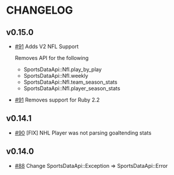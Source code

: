 # CHANGELOG

## v0.15.0
* [#91](https://github.com/RLovelett/sports_data_api/pull/91) Adds V2 NFL Support
  
  Removes API for the following
    
    * SportsDataApi::Nfl.play\_by\_play
    * SportsDataApi::Nfl.weekly
    * SportsDataApi::Nfl.team\_season\_stats
    * SportsDataApi::Nfl.player\_season\_stats

    
* [#91](https://github.com/RLovelett/sports_data_api/pull/91) Removes support for Ruby 2.2

## v0.14.1

* [#90](https://github.com/RLovelett/sports_data_api/pull/90) [FIX] NHL Player was not parsing goaltending stats

## v0.14.0

* [#88](https://github.com/RLovelett/sports_data_api/pull/88) Change SportsDataApi::Exception => SportsDataApi::Error
